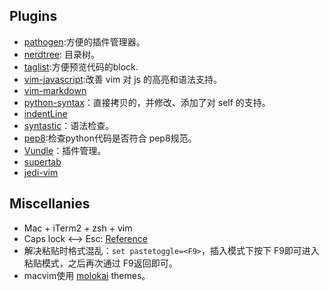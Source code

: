 

Plugins
---
- [pathogen](https://github.com/tpope/vim-pathogen):方便的插件管理器。
- [nerdtree](https://github.com/scrooloose/nerdtree): 目录树。
- [taglist](http://www.vim.org/scripts/script.php?script_id=273):方便预览代码的block.
- [vim-javascript](https://github.com/pangloss/vim-javascript):改善 vim 对 js 的高亮和语法支持。
- [vim-markdown](https://github.com/plasticboy/vim-markdown)
- [python-syntax](https://github.com/hdima/python-syntax)：直接拷贝的，并修改、添加了对 self 的支持。
- [indentLine](https://github.com/Yggdroot/indentLine)
- [syntastic](https://github.com/scrooloose/syntastic)：语法检查。
- [pep8](https://github.com/jcrocholl/pep8):检查python代码是否符合 pep8规范。
- [Vundle](https://github.com/gmarik/Vundle.vim#about)：插件管理。
- [supertab](https://github.com/ervandew/supertab)
- [jedi-vim](https://github.com/davidhalter/jedi-vim)

<!--[YouCompleteMe](https://github.com/Valloric/YouCompleteMe)：没有包含 c-family language.-->



Miscellanies
---
- Mac + iTerm2 + zsh + vim
- Caps lock <--> Esc: [Reference](http://stackoverflow.com/questions/127591/using-caps-lock-as-esc-in-mac-os-x)
- 解决粘贴时格式混乱：`set pastetoggle=<F9>`，插入模式下按下 F9即可进入粘贴模式，之后再次通过 F9返回即可。
- macvim使用 [molokai](https://github.com/tomasr/molokai) themes。